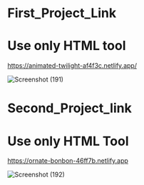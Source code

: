  
# First_Project_Link

# Use only HTML tool

https://animated-twilight-af4f3c.netlify.app/

![Screenshot (191)](https://user-images.githubusercontent.com/112082808/188301068-0c56fc64-ebff-4d1c-ac11-1434346d3ca9.png)


# Second_Project_link

# Use only HTML Tool

https://ornate-bonbon-46ff7b.netlify.app

![Screenshot (192)](https://user-images.githubusercontent.com/112082808/188485153-db7cae25-b190-48fb-813a-3784a80ff17a.png)

